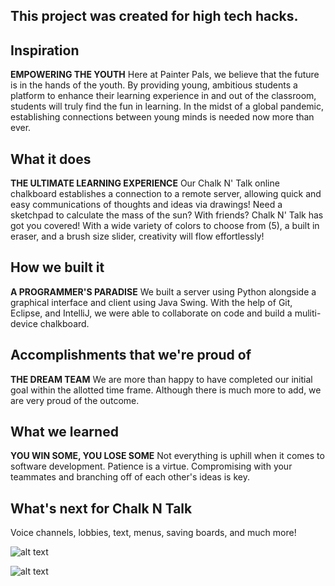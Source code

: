 ## This project was created for high tech hacks.

## Inspiration
**EMPOWERING THE YOUTH**
Here at Painter Pals, we believe that the future is in the hands of the youth. By providing young, ambitious students a platform to enhance their learning experience in and out of the classroom, students will truly find the fun in learning. In the midst of a global pandemic, establishing connections between young minds is needed now more than ever.

## What it does
**THE ULTIMATE LEARNING EXPERIENCE**
Our Chalk N' Talk online chalkboard establishes a connection to a remote server, allowing quick and easy communications of thoughts and ideas via drawings! Need a sketchpad to calculate the mass of the sun? With friends? Chalk N' Talk has got you covered! With a wide variety of colors to choose from (5), a built in eraser, and a brush size slider, creativity will flow effortlessly!

## How we built it
**A PROGRAMMER'S PARADISE**
We built a server using Python alongside a graphical interface and client using Java Swing.
With the help of Git, Eclipse, and IntelliJ,  we were able to collaborate on code and build a muliti-device chalkboard.

## Accomplishments that we're proud of
**THE DREAM TEAM**
We are more than happy to have completed our initial goal within the allotted time frame. Although there is much more to add, we are very proud of the outcome.

## What we learned
**YOU WIN SOME, YOU LOSE SOME**
Not everything is uphill when it comes to software development. Patience is a virtue. Compromising with your teammates and branching off of each other's ideas is key.

## What's next for Chalk N Talk
Voice channels, lobbies, text, menus, saving boards, and much more!  

![alt text](https://challengepost-s3-challengepost.netdna-ssl.com/photos/production/software_photos/001/567/947/datas/original.png)

![alt text](https://challengepost-s3-challengepost.netdna-ssl.com/photos/production/software_photos/001/567/952/datas/original.png)
